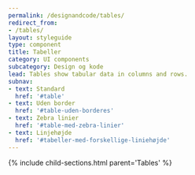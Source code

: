 ```yaml
---
permalink: /designandcode/tables/
redirect_from:
- /tables/
layout: styleguide
type: component
title: Tabeller
category: UI components
subcategory: Design og kode
lead: Tables show tabular data in columns and rows.
subnav:
- text: Standard
  href: '#table'
- text: Uden border
  href: '#table-uden-borderes'
- text: Zebra linier
  href: '#table-med-zebra-linier'
- text: Linjehøjde
  href: '#tabeller-med-forskellige-liniehøjde'
---
```


{% include child-sections.html parent='Tables' %}
